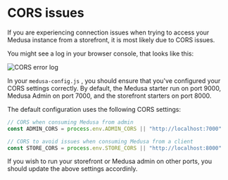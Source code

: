 # CORS issues

If you are experiencing connection issues when trying to access your Medusa instance from a storefront, it is most likely due to CORS issues.

You might see a log in your browser console, that looks like this:

![CORS error log](https://i.imgur.com/jnHK115.png)

In your `medusa-config.js` , you should ensure that you've configured your CORS settings correctly. By default, the Medusa starter run on port 9000, Medusa Admin on port 7000, and the storefront starters on port 8000.

The default configuration uses the following CORS settings:

```jsx
// CORS when consuming Medusa from admin
const ADMIN_CORS = process.env.ADMIN_CORS || "http://localhost:7000"

// CORS to avoid issues when consuming Medusa from a client
const STORE_CORS = process.env.STORE_CORS || "http://localhost:8000"
```

If you wish to run your storefront or Medusa admin on other ports, you should update the above settings accordinly.